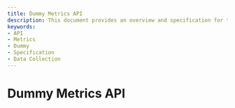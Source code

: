 ```yaml
---
title: Dummy Metrics API
description: This document provides an overview and specification for the Dummy Metrics API, detailing endpoints, usage guidelines, and data formats to facilitate metric collection and analysis within applications.
keywords:
- API
- Metrics
- Dummy
- Specification
- Data Collection
---
```


# Dummy Metrics API

